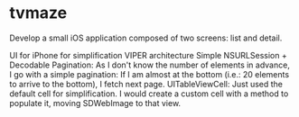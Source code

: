 # tvmaze
Develop a small iOS application composed of two screens: list and detail.

UI for iPhone for simplification
VIPER architecture
Simple NSURLSession + Decodable
Pagination: As I don't know the number of elements in advance, I go with a simple pagination: If I am almost at the bottom (i.e.: 20 elements to arrive to the bottom), I fetch next page.
UITableViewCell: Just used the default cell for simplification. I would create a custom cell with a method to populate it, moving SDWebImage to that view.

